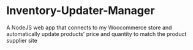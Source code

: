 # Inventory-Updater-Manager
A NodeJS web app that connects to my Woocommerce store and automatically update products' price and quantity to match the product supplier site
